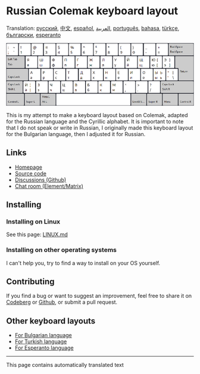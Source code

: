 # Russian Colemak keyboard layout

Translation: [русский](README.ru.md), [中文](README.zh-CN.md), [español](README.es.md), [العربية](README.ar.md), [português](README.pt.md), [bahasa](README.id.md), [türkçe](README.tr.md), [български](README.bg.md), [esperanto](README.eo.md)

![Preview the Russian Colemak](./media/preview.png)

This is my attempt to make a keyboard layout based on Colemak, adapted for the Russian language and the Cyrillic alphabet.
It is important to note that I do not speak or write in Russian, I originally made this keyboard layout for the Bulgarian language, then I adjusted it for Russian.

## Links

* [Homepage](https://salif.github.io/colemak-ru/)
* [Source code](https://codeberg.org/salif/colemak-ru)
* [Discussions (Github)](https://github.com/salif/colemak-ru/discussions)
* [Chat room (Element/Matrix)](https://matrix.to/#/#salif-colemak:mozilla.org)

## Installing

### Installing on Linux

See this page: [LINUX.md](./LINUX.md)

### Installing on other operating systems

I can't help you, try to find a way to install on your OS yourself.

## Contributing

If you find a bug or want to suggest an improvement, feel free to share it on [Codeberg] or [Github], or submit a pull request.

[Github]: https://github.com/salif/colemak-ru/discussions
[Codeberg]: https://codeberg.org/salif/colemak-ru/issues

## Other keyboard layouts

* [For Bulgarian language](https://salif.github.io/colemak-bg/)
* [For Turkish language](https://salif.github.io/colemak-tr/)
* [For Esperanto language](https://salif.github.io/colemak-eo/)

---

This page contains automatically translated text
